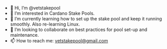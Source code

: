 - 👋 Hi, I’m @vetstakepool
- 👀 I’m interested in Cardano Stake Pools.
- 🌱 I’m currently learning how to set up the stake pool and keep it running smoothly. Also re-learning Linux. 
- 💞️ I’m looking to collaborate on best practices for pool set-up and maintenance. 
- 📫 How to reach me: vetstakepool@gmail.com

<!---
vetstakepool/vetstakepool is a ✨ special ✨ repository because its `README.md` (this file) appears on your GitHub profile.
You can click the Preview link to take a look at your changes.
--->
